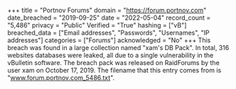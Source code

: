 +++
title = "Portnov Forums"
domain = "https://forum.portnov.com"
date_breached = "2019-09-25"
date = "2022-05-04"
record_count = "5,486"
privacy = "Public"
Verified = "True"
hashing = ["vB"]
breached_data = ["Email addresses", "Passwords", "Usernames", "IP addresses"]
categories = ["Forums"]
acknowledged = "No"
+++
This breach was found in a large collection named "xam's DB Pack". In total, 316 websites databases were leaked, all due to a single vulnerability in the vBulletin software. The breach pack was released on RaidForums by the user xam on October 17, 2019. The filename that this entry comes from is "www.forum.portnov.com_5486.txt".

